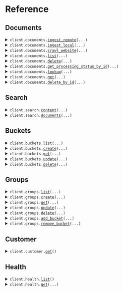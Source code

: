 # Reference
## Documents
<details><summary><code>client.documents.<a href="src/groundx/documents/client.py">ingest_remote</a>(...)</code></summary>
<dl>
<dd>

#### 📝 Description

<dl>
<dd>

<dl>
<dd>

Ingest documents hosted on public URLs into a GroundX bucket.
</dd>
</dl>
</dd>
</dl>

#### 🔌 Usage

<dl>
<dd>

<dl>
<dd>

```python
from groundx import GroundX, IngestRemoteDocument

client = GroundX(
    api_key="YOUR_API_KEY",
)
client.documents.ingest_remote(
    documents=[
        IngestRemoteDocument(
            bucket_id=1234,
            file_name="my_file1.txt",
            file_type="txt",
            source_url="https://my.source.url.com/file1.txt",
        )
    ],
)

```
</dd>
</dl>
</dd>
</dl>

#### ⚙️ Parameters

<dl>
<dd>

<dl>
<dd>

**documents:** `typing.Sequence[IngestRemoteDocument]` 
    
</dd>
</dl>

<dl>
<dd>

**request_options:** `typing.Optional[RequestOptions]` — Request-specific configuration.
    
</dd>
</dl>
</dd>
</dl>


</dd>
</dl>
</details>

<details><summary><code>client.documents.<a href="src/groundx/documents/client.py">ingest_local</a>(...)</code></summary>
<dl>
<dd>

#### 📝 Description

<dl>
<dd>

<dl>
<dd>

Upload documents hosted on a local file system into a GroundX bucket.
</dd>
</dl>
</dd>
</dl>

#### 🔌 Usage

<dl>
<dd>

<dl>
<dd>

```python
from groundx import GroundX, IngestLocalDocument, IngestLocalDocumentMetadata

client = GroundX(
    api_key="YOUR_API_KEY",
)
client.documents.ingest_local(
    request=[
        IngestLocalDocument(
            blob="blob",
            metadata=IngestLocalDocumentMetadata(
                bucket_id=1234,
                file_name="my_file1.txt",
                file_type="txt",
            ),
        )
    ],
)

```
</dd>
</dl>
</dd>
</dl>

#### ⚙️ Parameters

<dl>
<dd>

<dl>
<dd>

**request:** `DocumentLocalIngestRequest` 
    
</dd>
</dl>

<dl>
<dd>

**request_options:** `typing.Optional[RequestOptions]` — Request-specific configuration.
    
</dd>
</dl>
</dd>
</dl>


</dd>
</dl>
</details>

<details><summary><code>client.documents.<a href="src/groundx/documents/client.py">crawl_website</a>(...)</code></summary>
<dl>
<dd>

#### 📝 Description

<dl>
<dd>

<dl>
<dd>

Upload the content of a publicly accessible website for ingestion into a GroundX bucket. This is done by following links within a specified URL, recursively, up to a specified depth or number of pages.
Note1: This endpoint is currently not supported for on-prem deployments.
Note2: The `source_url` must include the protocol, http:// or https://.
</dd>
</dl>
</dd>
</dl>

#### 🔌 Usage

<dl>
<dd>

<dl>
<dd>

```python
from groundx import GroundX, WebsiteSource

client = GroundX(
    api_key="YOUR_API_KEY",
)
client.documents.crawl_website(
    websites=[
        WebsiteSource(
            bucket_id=1234,
            cap=10,
            depth=2,
            search_data={"key": "value"},
            source_url="https://my.website.com",
        )
    ],
)

```
</dd>
</dl>
</dd>
</dl>

#### ⚙️ Parameters

<dl>
<dd>

<dl>
<dd>

**websites:** `typing.Sequence[WebsiteSource]` 
    
</dd>
</dl>

<dl>
<dd>

**request_options:** `typing.Optional[RequestOptions]` — Request-specific configuration.
    
</dd>
</dl>
</dd>
</dl>


</dd>
</dl>
</details>

<details><summary><code>client.documents.<a href="src/groundx/documents/client.py">list</a>(...)</code></summary>
<dl>
<dd>

#### 📝 Description

<dl>
<dd>

<dl>
<dd>

lookup all documents across all resources which are currently on GroundX
</dd>
</dl>
</dd>
</dl>

#### 🔌 Usage

<dl>
<dd>

<dl>
<dd>

```python
from groundx import GroundX

client = GroundX(
    api_key="YOUR_API_KEY",
)
client.documents.list()

```
</dd>
</dl>
</dd>
</dl>

#### ⚙️ Parameters

<dl>
<dd>

<dl>
<dd>

**n:** `typing.Optional[int]` — The maximum number of returned documents. Accepts 1-100 with a default of 20.
    
</dd>
</dl>

<dl>
<dd>

**filter:** `typing.Optional[str]` — Only documents with names that contain the filter string will be returned in the results.
    
</dd>
</dl>

<dl>
<dd>

**sort:** `typing.Optional[Sort]` — The document attribute that will be used to sort the results.
    
</dd>
</dl>

<dl>
<dd>

**sort_order:** `typing.Optional[SortOrder]` — The order in which to sort the results. A value for sort must also be set.
    
</dd>
</dl>

<dl>
<dd>

**status:** `typing.Optional[ProcessingStatus]` — A status filter on the get documents query. If this value is set, then only documents with this status will be returned in the results.
    
</dd>
</dl>

<dl>
<dd>

**next_token:** `typing.Optional[str]` — A token for pagination. If the number of documents for a given query is larger than n, the response will include a "nextToken" value. That token can be included in this field to retrieve the next batch of n documents.
    
</dd>
</dl>

<dl>
<dd>

**request_options:** `typing.Optional[RequestOptions]` — Request-specific configuration.
    
</dd>
</dl>
</dd>
</dl>


</dd>
</dl>
</details>

<details><summary><code>client.documents.<a href="src/groundx/documents/client.py">delete</a>(...)</code></summary>
<dl>
<dd>

#### 📝 Description

<dl>
<dd>

<dl>
<dd>

Delete multiple documents hosted on GroundX
</dd>
</dl>
</dd>
</dl>

#### 🔌 Usage

<dl>
<dd>

<dl>
<dd>

```python
from groundx import GroundX

client = GroundX(
    api_key="YOUR_API_KEY",
)
client.documents.delete(
    document_ids="123e4567-e89b-12d3-a456-426614174000,9f7c11a6-24b8-4d52-a9f3-90a7e70a9e49",
)

```
</dd>
</dl>
</dd>
</dl>

#### ⚙️ Parameters

<dl>
<dd>

<dl>
<dd>

**document_ids:** `typing.Optional[typing.Union[str, typing.Sequence[str]]]` — A list of documentIds which correspond to documents ingested by GroundX
    
</dd>
</dl>

<dl>
<dd>

**request_options:** `typing.Optional[RequestOptions]` — Request-specific configuration.
    
</dd>
</dl>
</dd>
</dl>


</dd>
</dl>
</details>

<details><summary><code>client.documents.<a href="src/groundx/documents/client.py">get_processing_status_by_id</a>(...)</code></summary>
<dl>
<dd>

#### 📝 Description

<dl>
<dd>

<dl>
<dd>

Get the current status of an ingest, initiated with documents.ingest_remote, documents.ingest_local, or documents.crawl_website, by specifying the processId (the processId is included in the response of the documents.ingest functions).
</dd>
</dl>
</dd>
</dl>

#### 🔌 Usage

<dl>
<dd>

<dl>
<dd>

```python
from groundx import GroundX

client = GroundX(
    api_key="YOUR_API_KEY",
)
client.documents.get_processing_status_by_id(
    process_id="processId",
)

```
</dd>
</dl>
</dd>
</dl>

#### ⚙️ Parameters

<dl>
<dd>

<dl>
<dd>

**process_id:** `str` — the processId for the ingest process being checked
    
</dd>
</dl>

<dl>
<dd>

**request_options:** `typing.Optional[RequestOptions]` — Request-specific configuration.
    
</dd>
</dl>
</dd>
</dl>


</dd>
</dl>
</details>

<details><summary><code>client.documents.<a href="src/groundx/documents/client.py">lookup</a>(...)</code></summary>
<dl>
<dd>

#### 📝 Description

<dl>
<dd>

<dl>
<dd>

lookup the document(s) associated with a processId, bucketId, groupId, or projectId.
</dd>
</dl>
</dd>
</dl>

#### 🔌 Usage

<dl>
<dd>

<dl>
<dd>

```python
from groundx import GroundX

client = GroundX(
    api_key="YOUR_API_KEY",
)
client.documents.lookup(
    id=1,
)

```
</dd>
</dl>
</dd>
</dl>

#### ⚙️ Parameters

<dl>
<dd>

<dl>
<dd>

**id:** `int` — a processId, bucketId, groupId, or projectId
    
</dd>
</dl>

<dl>
<dd>

**n:** `typing.Optional[int]` — The maximum number of returned documents. Accepts 1-100 with a default of 20.
    
</dd>
</dl>

<dl>
<dd>

**filter:** `typing.Optional[str]` — Only documents with names that contain the filter string will be returned in the results.
    
</dd>
</dl>

<dl>
<dd>

**sort:** `typing.Optional[Sort]` — The document attribute that will be used to sort the results.
    
</dd>
</dl>

<dl>
<dd>

**sort_order:** `typing.Optional[SortOrder]` — The order in which to sort the results. A value for sort must also be set.
    
</dd>
</dl>

<dl>
<dd>

**status:** `typing.Optional[ProcessingStatus]` — A status filter on the get documents query. If this value is set, then only documents with this status will be returned in the results.
    
</dd>
</dl>

<dl>
<dd>

**next_token:** `typing.Optional[str]` — A token for pagination. If the number of documents for a given query is larger than n, the response will include a "nextToken" value. That token can be included in this field to retrieve the next batch of n documents.
    
</dd>
</dl>

<dl>
<dd>

**request_options:** `typing.Optional[RequestOptions]` — Request-specific configuration.
    
</dd>
</dl>
</dd>
</dl>


</dd>
</dl>
</details>

<details><summary><code>client.documents.<a href="src/groundx/documents/client.py">get</a>(...)</code></summary>
<dl>
<dd>

#### 📝 Description

<dl>
<dd>

<dl>
<dd>

Look up an existing document by documentId.
</dd>
</dl>
</dd>
</dl>

#### 🔌 Usage

<dl>
<dd>

<dl>
<dd>

```python
from groundx import GroundX

client = GroundX(
    api_key="YOUR_API_KEY",
)
client.documents.get(
    document_id="documentId",
)

```
</dd>
</dl>
</dd>
</dl>

#### ⚙️ Parameters

<dl>
<dd>

<dl>
<dd>

**document_id:** `str` — The documentId of the document for which GroundX information will be provided.
    
</dd>
</dl>

<dl>
<dd>

**request_options:** `typing.Optional[RequestOptions]` — Request-specific configuration.
    
</dd>
</dl>
</dd>
</dl>


</dd>
</dl>
</details>

<details><summary><code>client.documents.<a href="src/groundx/documents/client.py">delete_by_id</a>(...)</code></summary>
<dl>
<dd>

#### 📝 Description

<dl>
<dd>

<dl>
<dd>

Delete a single document hosted on GroundX
</dd>
</dl>
</dd>
</dl>

#### 🔌 Usage

<dl>
<dd>

<dl>
<dd>

```python
from groundx import GroundX

client = GroundX(
    api_key="YOUR_API_KEY",
)
client.documents.delete_by_id(
    document_id="documentId",
)

```
</dd>
</dl>
</dd>
</dl>

#### ⚙️ Parameters

<dl>
<dd>

<dl>
<dd>

**document_id:** `str` — A documentId which correspond to a document ingested by GroundX
    
</dd>
</dl>

<dl>
<dd>

**request_options:** `typing.Optional[RequestOptions]` — Request-specific configuration.
    
</dd>
</dl>
</dd>
</dl>


</dd>
</dl>
</details>

## Search
<details><summary><code>client.search.<a href="src/groundx/search/client.py">content</a>(...)</code></summary>
<dl>
<dd>

#### 📝 Description

<dl>
<dd>

<dl>
<dd>

Search documents on GroundX for the most relevant information to a given query.
The result of this query is typically used in one of two ways; `result.search.text` can be used to provide context to a language model, facilitating RAG, or `result.search.results` can be used to observe chunks of text which are relevant to the query, facilitating citation.
</dd>
</dl>
</dd>
</dl>

#### 🔌 Usage

<dl>
<dd>

<dl>
<dd>

```python
from groundx import GroundX

client = GroundX(
    api_key="YOUR_API_KEY",
)
client.search.content(
    id=1,
    next_token="eyJ0eXAiOiJKV1QiLCJhbGciOiJIUzI1NiJ9",
    query="my search query",
)

```
</dd>
</dl>
</dd>
</dl>

#### ⚙️ Parameters

<dl>
<dd>

<dl>
<dd>

**id:** `SearchContentRequestId` — The bucketId, groupId, projectId, or documentId to be searched. The document or documents within the specified container will be compared to the query, and relevant information will be extracted.
    
</dd>
</dl>

<dl>
<dd>

**query:** `str` — The search query to be used to find relevant documentation.
    
</dd>
</dl>

<dl>
<dd>

**n:** `typing.Optional[int]` — The maximum number of returned search results. Accepts 1-100 with a default of 20.
    
</dd>
</dl>

<dl>
<dd>

**next_token:** `typing.Optional[str]` — A token for pagination. If the number of search results for a given query is larger than n, the response will include a "nextToken" value. That token can be included in this field to retrieve the next batch of n search results.
    
</dd>
</dl>

<dl>
<dd>

**verbosity:** `typing.Optional[int]` — The amount of data returned with each search result. 0 == no search results, only the recommended context. 1 == search results but no searchData. 2 == search results and searchData.
    
</dd>
</dl>

<dl>
<dd>

**relevance:** `typing.Optional[float]` — The minimum search relevance score required to include the result. By default, this is 10.0.
    
</dd>
</dl>

<dl>
<dd>

**request_options:** `typing.Optional[RequestOptions]` — Request-specific configuration.
    
</dd>
</dl>
</dd>
</dl>


</dd>
</dl>
</details>

<details><summary><code>client.search.<a href="src/groundx/search/client.py">documents</a>(...)</code></summary>
<dl>
<dd>

#### 📝 Description

<dl>
<dd>

<dl>
<dd>

Search documents on GroundX for the most relevant information to a given query by documentId(s).
The result of this query is typically used in one of two ways; `result.search.text` can be used to provide context to a language model, facilitating RAG, or `result.search.results` can be used to observe chunks of text which are relevant to the query, facilitating citation.
</dd>
</dl>
</dd>
</dl>

#### 🔌 Usage

<dl>
<dd>

<dl>
<dd>

```python
from groundx import GroundX

client = GroundX(
    api_key="YOUR_API_KEY",
)
client.search.documents(
    next_token="eyJ0eXAiOiJKV1QiLCJhbGciOiJIUzI1NiJ9",
    query="my search query",
    document_ids=["docUUID1", "docUUID2"],
)

```
</dd>
</dl>
</dd>
</dl>

#### ⚙️ Parameters

<dl>
<dd>

<dl>
<dd>

**query:** `str` — The search query to be used to find relevant documentation.
    
</dd>
</dl>

<dl>
<dd>

**document_ids:** `typing.Sequence[str]` — An array of unique documentIds to be searched.
    
</dd>
</dl>

<dl>
<dd>

**n:** `typing.Optional[int]` — The maximum number of returned search results. Accepts 1-100 with a default of 20.
    
</dd>
</dl>

<dl>
<dd>

**next_token:** `typing.Optional[str]` — A token for pagination. If the number of search results for a given query is larger than n, the response will include a "nextToken" value. That token can be included in this field to retrieve the next batch of n search results.
    
</dd>
</dl>

<dl>
<dd>

**verbosity:** `typing.Optional[int]` — The amount of data returned with each search result. 0 == no search results, only the recommended context. 1 == search results but no searchData. 2 == search results and searchData.
    
</dd>
</dl>

<dl>
<dd>

**relevance:** `typing.Optional[float]` — The minimum search relevance score required to include the result. By default, this is 10.0.
    
</dd>
</dl>

<dl>
<dd>

**request_options:** `typing.Optional[RequestOptions]` — Request-specific configuration.
    
</dd>
</dl>
</dd>
</dl>


</dd>
</dl>
</details>

## Buckets
<details><summary><code>client.buckets.<a href="src/groundx/buckets/client.py">list</a>(...)</code></summary>
<dl>
<dd>

#### 📝 Description

<dl>
<dd>

<dl>
<dd>

List all buckets within your GroundX account
</dd>
</dl>
</dd>
</dl>

#### 🔌 Usage

<dl>
<dd>

<dl>
<dd>

```python
from groundx import GroundX

client = GroundX(
    api_key="YOUR_API_KEY",
)
client.buckets.list()

```
</dd>
</dl>
</dd>
</dl>

#### ⚙️ Parameters

<dl>
<dd>

<dl>
<dd>

**n:** `typing.Optional[int]` — The maximum number of returned buckets. Accepts 1-100 with a default of 20.
    
</dd>
</dl>

<dl>
<dd>

**next_token:** `typing.Optional[str]` — A token for pagination. If the number of buckets for a given query is larger than n, the response will include a "nextToken" value. That token can be included in this field to retrieve the next batch of n buckets.
    
</dd>
</dl>

<dl>
<dd>

**request_options:** `typing.Optional[RequestOptions]` — Request-specific configuration.
    
</dd>
</dl>
</dd>
</dl>


</dd>
</dl>
</details>

<details><summary><code>client.buckets.<a href="src/groundx/buckets/client.py">create</a>(...)</code></summary>
<dl>
<dd>

#### 📝 Description

<dl>
<dd>

<dl>
<dd>

Create a new bucket.
</dd>
</dl>
</dd>
</dl>

#### 🔌 Usage

<dl>
<dd>

<dl>
<dd>

```python
from groundx import GroundX

client = GroundX(
    api_key="YOUR_API_KEY",
)
client.buckets.create(
    name="your_bucket_name",
)

```
</dd>
</dl>
</dd>
</dl>

#### ⚙️ Parameters

<dl>
<dd>

<dl>
<dd>

**name:** `str` 
    
</dd>
</dl>

<dl>
<dd>

**request_options:** `typing.Optional[RequestOptions]` — Request-specific configuration.
    
</dd>
</dl>
</dd>
</dl>


</dd>
</dl>
</details>

<details><summary><code>client.buckets.<a href="src/groundx/buckets/client.py">get</a>(...)</code></summary>
<dl>
<dd>

#### 📝 Description

<dl>
<dd>

<dl>
<dd>

Look up a specific bucket by its bucketId.
</dd>
</dl>
</dd>
</dl>

#### 🔌 Usage

<dl>
<dd>

<dl>
<dd>

```python
from groundx import GroundX

client = GroundX(
    api_key="YOUR_API_KEY",
)
client.buckets.get(
    bucket_id=1,
)

```
</dd>
</dl>
</dd>
</dl>

#### ⚙️ Parameters

<dl>
<dd>

<dl>
<dd>

**bucket_id:** `int` — The bucketId of the bucket to look up.
    
</dd>
</dl>

<dl>
<dd>

**request_options:** `typing.Optional[RequestOptions]` — Request-specific configuration.
    
</dd>
</dl>
</dd>
</dl>


</dd>
</dl>
</details>

<details><summary><code>client.buckets.<a href="src/groundx/buckets/client.py">update</a>(...)</code></summary>
<dl>
<dd>

#### 📝 Description

<dl>
<dd>

<dl>
<dd>

Rename a bucket.
</dd>
</dl>
</dd>
</dl>

#### 🔌 Usage

<dl>
<dd>

<dl>
<dd>

```python
from groundx import GroundX

client = GroundX(
    api_key="YOUR_API_KEY",
)
client.buckets.update(
    bucket_id=1,
    new_name="your_bucket_name",
)

```
</dd>
</dl>
</dd>
</dl>

#### ⚙️ Parameters

<dl>
<dd>

<dl>
<dd>

**bucket_id:** `int` — The bucketId of the bucket being updated.
    
</dd>
</dl>

<dl>
<dd>

**new_name:** `str` — The new name of the bucket being renamed.
    
</dd>
</dl>

<dl>
<dd>

**request_options:** `typing.Optional[RequestOptions]` — Request-specific configuration.
    
</dd>
</dl>
</dd>
</dl>


</dd>
</dl>
</details>

<details><summary><code>client.buckets.<a href="src/groundx/buckets/client.py">delete</a>(...)</code></summary>
<dl>
<dd>

#### 📝 Description

<dl>
<dd>

<dl>
<dd>

Delete a bucket.
</dd>
</dl>
</dd>
</dl>

#### 🔌 Usage

<dl>
<dd>

<dl>
<dd>

```python
from groundx import GroundX

client = GroundX(
    api_key="YOUR_API_KEY",
)
client.buckets.delete(
    bucket_id=1,
)

```
</dd>
</dl>
</dd>
</dl>

#### ⚙️ Parameters

<dl>
<dd>

<dl>
<dd>

**bucket_id:** `int` — The bucketId of the bucket being deleted.
    
</dd>
</dl>

<dl>
<dd>

**request_options:** `typing.Optional[RequestOptions]` — Request-specific configuration.
    
</dd>
</dl>
</dd>
</dl>


</dd>
</dl>
</details>

## Groups
<details><summary><code>client.groups.<a href="src/groundx/groups/client.py">list</a>(...)</code></summary>
<dl>
<dd>

#### 📝 Description

<dl>
<dd>

<dl>
<dd>

list all groups within your GroundX account.
</dd>
</dl>
</dd>
</dl>

#### 🔌 Usage

<dl>
<dd>

<dl>
<dd>

```python
from groundx import GroundX

client = GroundX(
    api_key="YOUR_API_KEY",
)
client.groups.list()

```
</dd>
</dl>
</dd>
</dl>

#### ⚙️ Parameters

<dl>
<dd>

<dl>
<dd>

**n:** `typing.Optional[int]` — The maximum number of returned groups. Accepts 1-100 with a default of 20.
    
</dd>
</dl>

<dl>
<dd>

**next_token:** `typing.Optional[str]` — A token for pagination. If the number of groups for a given query is larger than n, the response will include a "nextToken" value. That token can be included in this field to retrieve the next batch of n groups.
    
</dd>
</dl>

<dl>
<dd>

**request_options:** `typing.Optional[RequestOptions]` — Request-specific configuration.
    
</dd>
</dl>
</dd>
</dl>


</dd>
</dl>
</details>

<details><summary><code>client.groups.<a href="src/groundx/groups/client.py">create</a>(...)</code></summary>
<dl>
<dd>

#### 📝 Description

<dl>
<dd>

<dl>
<dd>

create a new group, a group being a collection of buckets which can be searched.
</dd>
</dl>
</dd>
</dl>

#### 🔌 Usage

<dl>
<dd>

<dl>
<dd>

```python
from groundx import GroundX

client = GroundX(
    api_key="YOUR_API_KEY",
)
client.groups.create(
    name="your_group_name",
)

```
</dd>
</dl>
</dd>
</dl>

#### ⚙️ Parameters

<dl>
<dd>

<dl>
<dd>

**name:** `str` — The name of the group being created.
    
</dd>
</dl>

<dl>
<dd>

**bucket_name:** `typing.Optional[str]` — Specify bucketName to automatically create a bucket, by the name specified, and add it to the created group.
    
</dd>
</dl>

<dl>
<dd>

**request_options:** `typing.Optional[RequestOptions]` — Request-specific configuration.
    
</dd>
</dl>
</dd>
</dl>


</dd>
</dl>
</details>

<details><summary><code>client.groups.<a href="src/groundx/groups/client.py">get</a>(...)</code></summary>
<dl>
<dd>

#### 📝 Description

<dl>
<dd>

<dl>
<dd>

look up a specific group by its groupId.
</dd>
</dl>
</dd>
</dl>

#### 🔌 Usage

<dl>
<dd>

<dl>
<dd>

```python
from groundx import GroundX

client = GroundX(
    api_key="YOUR_API_KEY",
)
client.groups.get(
    group_id=1,
)

```
</dd>
</dl>
</dd>
</dl>

#### ⚙️ Parameters

<dl>
<dd>

<dl>
<dd>

**group_id:** `int` — The groupId of the group to look up.
    
</dd>
</dl>

<dl>
<dd>

**request_options:** `typing.Optional[RequestOptions]` — Request-specific configuration.
    
</dd>
</dl>
</dd>
</dl>


</dd>
</dl>
</details>

<details><summary><code>client.groups.<a href="src/groundx/groups/client.py">update</a>(...)</code></summary>
<dl>
<dd>

#### 📝 Description

<dl>
<dd>

<dl>
<dd>

Rename a group
</dd>
</dl>
</dd>
</dl>

#### 🔌 Usage

<dl>
<dd>

<dl>
<dd>

```python
from groundx import GroundX

client = GroundX(
    api_key="YOUR_API_KEY",
)
client.groups.update(
    group_id=1,
    new_name="your_group_name",
)

```
</dd>
</dl>
</dd>
</dl>

#### ⚙️ Parameters

<dl>
<dd>

<dl>
<dd>

**group_id:** `int` — The groupId of the group to update.
    
</dd>
</dl>

<dl>
<dd>

**new_name:** `str` — The new name of the group being renamed.
    
</dd>
</dl>

<dl>
<dd>

**request_options:** `typing.Optional[RequestOptions]` — Request-specific configuration.
    
</dd>
</dl>
</dd>
</dl>


</dd>
</dl>
</details>

<details><summary><code>client.groups.<a href="src/groundx/groups/client.py">delete</a>(...)</code></summary>
<dl>
<dd>

#### 📝 Description

<dl>
<dd>

<dl>
<dd>

Delete a group.
</dd>
</dl>
</dd>
</dl>

#### 🔌 Usage

<dl>
<dd>

<dl>
<dd>

```python
from groundx import GroundX

client = GroundX(
    api_key="YOUR_API_KEY",
)
client.groups.delete(
    group_id=1,
)

```
</dd>
</dl>
</dd>
</dl>

#### ⚙️ Parameters

<dl>
<dd>

<dl>
<dd>

**group_id:** `int` — The groupId of the group to be deleted.
    
</dd>
</dl>

<dl>
<dd>

**request_options:** `typing.Optional[RequestOptions]` — Request-specific configuration.
    
</dd>
</dl>
</dd>
</dl>


</dd>
</dl>
</details>

<details><summary><code>client.groups.<a href="src/groundx/groups/client.py">add_bucket</a>(...)</code></summary>
<dl>
<dd>

#### 📝 Description

<dl>
<dd>

<dl>
<dd>

Add an existing bucket to an existing group. Buckets and groups can be associated many to many.
</dd>
</dl>
</dd>
</dl>

#### 🔌 Usage

<dl>
<dd>

<dl>
<dd>

```python
from groundx import GroundX

client = GroundX(
    api_key="YOUR_API_KEY",
)
client.groups.add_bucket(
    group_id=1,
    bucket_id=1,
)

```
</dd>
</dl>
</dd>
</dl>

#### ⚙️ Parameters

<dl>
<dd>

<dl>
<dd>

**group_id:** `int` — The groupId of the group which the bucket will be added to.
    
</dd>
</dl>

<dl>
<dd>

**bucket_id:** `int` — The bucketId of the bucket being added to the group.
    
</dd>
</dl>

<dl>
<dd>

**request_options:** `typing.Optional[RequestOptions]` — Request-specific configuration.
    
</dd>
</dl>
</dd>
</dl>


</dd>
</dl>
</details>

<details><summary><code>client.groups.<a href="src/groundx/groups/client.py">remove_bucket</a>(...)</code></summary>
<dl>
<dd>

#### 📝 Description

<dl>
<dd>

<dl>
<dd>

remove a bucket from a group. Buckets and groups can be associated many to many, this removes one bucket to group association without disturbing others.
</dd>
</dl>
</dd>
</dl>

#### 🔌 Usage

<dl>
<dd>

<dl>
<dd>

```python
from groundx import GroundX

client = GroundX(
    api_key="YOUR_API_KEY",
)
client.groups.remove_bucket(
    group_id=1,
    bucket_id=1,
)

```
</dd>
</dl>
</dd>
</dl>

#### ⚙️ Parameters

<dl>
<dd>

<dl>
<dd>

**group_id:** `int` — The groupId of the group which the bucket will be removed from.
    
</dd>
</dl>

<dl>
<dd>

**bucket_id:** `int` — The bucketId of the bucket which will be removed from the group.
    
</dd>
</dl>

<dl>
<dd>

**request_options:** `typing.Optional[RequestOptions]` — Request-specific configuration.
    
</dd>
</dl>
</dd>
</dl>


</dd>
</dl>
</details>

## Customer
<details><summary><code>client.customer.<a href="src/groundx/customer/client.py">get</a>()</code></summary>
<dl>
<dd>

#### 📝 Description

<dl>
<dd>

<dl>
<dd>

Get the account information associated with the API key.
</dd>
</dl>
</dd>
</dl>

#### 🔌 Usage

<dl>
<dd>

<dl>
<dd>

```python
from groundx import GroundX

client = GroundX(
    api_key="YOUR_API_KEY",
)
client.customer.get()

```
</dd>
</dl>
</dd>
</dl>

#### ⚙️ Parameters

<dl>
<dd>

<dl>
<dd>

**request_options:** `typing.Optional[RequestOptions]` — Request-specific configuration.
    
</dd>
</dl>
</dd>
</dl>


</dd>
</dl>
</details>

## Health
<details><summary><code>client.health.<a href="src/groundx/health/client.py">list</a>()</code></summary>
<dl>
<dd>

#### 📝 Description

<dl>
<dd>

<dl>
<dd>

List the current health status of all services. Statuses update every 5 minutes.
</dd>
</dl>
</dd>
</dl>

#### 🔌 Usage

<dl>
<dd>

<dl>
<dd>

```python
from groundx import GroundX

client = GroundX(
    api_key="YOUR_API_KEY",
)
client.health.list()

```
</dd>
</dl>
</dd>
</dl>

#### ⚙️ Parameters

<dl>
<dd>

<dl>
<dd>

**request_options:** `typing.Optional[RequestOptions]` — Request-specific configuration.
    
</dd>
</dl>
</dd>
</dl>


</dd>
</dl>
</details>

<details><summary><code>client.health.<a href="src/groundx/health/client.py">get</a>(...)</code></summary>
<dl>
<dd>

#### 📝 Description

<dl>
<dd>

<dl>
<dd>

Look up the current health status of a specific service. Statuses update every 5 minutes.
</dd>
</dl>
</dd>
</dl>

#### 🔌 Usage

<dl>
<dd>

<dl>
<dd>

```python
from groundx import GroundX

client = GroundX(
    api_key="YOUR_API_KEY",
)
client.health.get(
    service="search",
)

```
</dd>
</dl>
</dd>
</dl>

#### ⚙️ Parameters

<dl>
<dd>

<dl>
<dd>

**service:** `str` — The name of the service to look up.
    
</dd>
</dl>

<dl>
<dd>

**request_options:** `typing.Optional[RequestOptions]` — Request-specific configuration.
    
</dd>
</dl>
</dd>
</dl>


</dd>
</dl>
</details>

